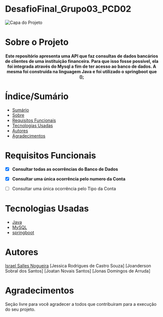 # DesafioFinal_Grupo03_PCD02


![Capa do Projeto](https://picsum.photos/850/280)

# Sobre o Projeto

<h4 align="center"> 
Este repositório apresenta uma API que faz consultas de dados bancários de clientes de uma instituição financeira. Para que isso fosse possível, ela foi integrada através do Mysql a fim de ter acesso ao banco de dados. A mesma foi construída na linguagem Java e foi utilizado o springboot que ();
</h4>

# Índice/Sumário

* [Sumário](#índice/sumário)
* [Sobre](#sobre-o-projeto)
* [Requisitos Funcionais](#requisitos-funcionais)
* [Tecnologias Usadas](#tecnologias-usadas)
* [Autores](#autores)
* [Agradecimentos](#agradecimentos)


# Requisitos Funcionais 

- [x] **Consultar todas as ocorrências do Banco de Dados**
- [x] **Consultar uma única ocorrência pelo numero da Conta**
- [ ] Consultar uma única ocorrência pelo Tipo da Conta


# Tecnologias Usadas

- [Java](https://flutter.dev/)
- [MySQL](https://nodejs.org/en/)
- [springboot](https://pt-br.reactjs.org/)

# Autores

[Israel Salles Nogueira](https://github.com/testing-library/react-testing-library#contributors)
[Jessica Rodrigues de Castro Souza]
[Joanderson Sobral dos Santos]
[Joatan Novais Santos]
[Jonas Domingos de Arruda]


# Agradecimentos

Seção livre para você agradecer a todos que contribuiram para a execução do seu projeto.
